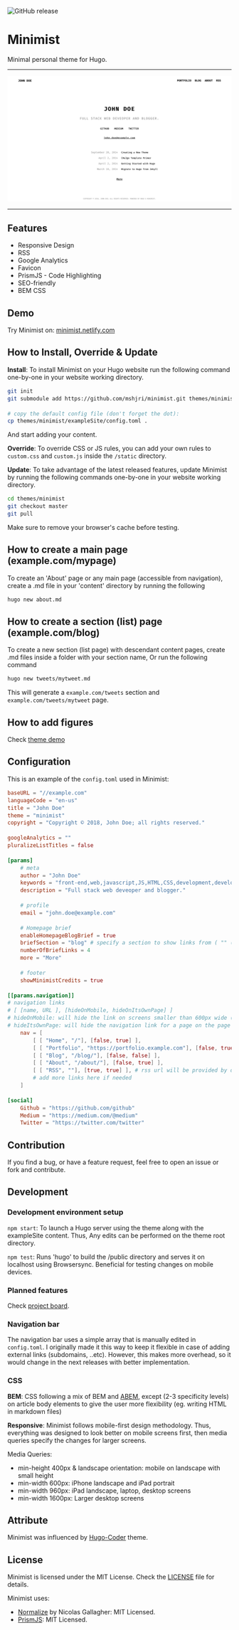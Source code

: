 
![GitHub release](https://img.shields.io/github/release/mshjri/minimist.svg?style=for-the-badge)
# Minimist
Minimal personal theme for Hugo. 

---
![Homepage screenshot](/images/minimist.png)

---

## Features
- Responsive Design
- RSS
- Google Analytics
- Favicon
- PrismJS - Code Highlighting
- SEO-friendly
- BEM CSS

## Demo
Try Minimist on:
[minimist.netlify.com](https://minimist.netlify.com)

## How to Install, Override & Update
**Install**: To install Minimist on your Hugo website run the following command one-by-one in your website working directory.
```bash
git init
git submodule add https://github.com/mshjri/minimist.git themes/minimist

# copy the default config file (don't forget the dot):
cp themes/minimist/exampleSite/config.toml .
```
And start adding your content.

**Override**: To override CSS or JS rules, you can add your own rules to `custom.css` and `custom.js` inside the `/static` directory.

**Update**: To take advantage of the latest released features, update Minimist by running the following commands one-by-one in your website working directory.
```bash
cd themes/minimist
git checkout master
git pull
```
Make sure to remove your browser's cache before testing.

## How to create a main page (example.com/mypage)
To create an 'About' page or any main page (accessible from navigation), create a .md file in your 'content' directory by running the following
```bash
hugo new about.md
```
## How to create a section (list) page (example.com/blog)
To create a new section (list page) with descendant content pages, create .md files inside a folder with your section name, Or run the following command
```bash
hugo new tweets/mytweet.md
```
This will generate a `example.com/tweets` section  and `example.com/tweets/mytweet` page.

## How to add figures
Check [theme demo](blog/creating-a-new-theme/)

## Configuration
This is an example of the `config.toml` used in Minimist:
```toml
baseURL = "//example.com"
languageCode = "en-us"
title = "John Doe"
theme = "minimist"
copyright = "Copyright © 2018, John Doe; all rights reserved."

googleAnalytics = ""
pluralizeListTitles = false

[params]
    # meta
    author = "John Doe"
    keywords = "front-end,web,javascript,JS,HTML,CSS,development,developer"
    description = "Full stack web deveoper and blogger."
    
    # profile
    email = "john.doe@example.com"

    # Homepage brief
    enableHomepageBlogBrief = true
    briefSection = "blog" # specify a section to show links from ( "" (blank), will list recent pages from all sections)
    numberOfBriefLinks = 4
    more = "More"
    
    # footer
    showMinimistCredits = true

[[params.navigation]]
# navigation links
# [ [name, URL ], [hideOnMobile, hideOnItsOwnPage] ]
# hideOnMobile: will hide the link on screens smaller than 600px wide (default: false)
# hideItsOwnPage: will hide the navigation link for a page on the page itself (ex: hide 'about' link on the about page) (default: true)
    nav = [
        [ [ "Home", "/"], [false, true] ],
        [ [ "Portfolio", "https://portfolio.example.com"], [false, true] ],
        [ [ "Blog", "/blog/"], [false, false] ],
        [ [ "About", "/about/"], [false, true] ],
        [ [ "RSS", ""], [true, true] ], # rss url will be provided by default, remove line to disable RSS.
        # add more links here if needed
    ]    

[social]
    Github = "https://github.com/github"
    Medium = "https://medium.com/@medium"
    Twitter = "https://twitter.com/twitter"
```

## Contribution
If you find a bug, or have a feature request, feel free to open an issue or fork and contribute.

## Development

### Development environment setup

`npm start`: To launch a Hugo server using the theme along with the exampleSite content. Thus, Any edits can be performed on the theme root directory.

`npm test`: Runs 'hugo' to build the /public directory and serves it on localhost using Browsersync. Beneficial for testing changes on mobile devices.


### Planned features
Check [project board](https://github.com/mshjri/minimist/projects/1).

###   Navigation bar
The navigation bar uses a simple array that is manually edited in `config.toml`. I originally made it this way to keep it flexible in case of adding external links (subdomains, ..etc). However, this makes more overhead, so it would change in the next releases with better implementation.

### CSS
**BEM**: CSS following a mix of BEM and [ABEM](https://css-tricks.com/abem-useful-adaptation-bem/), except (2-3 specificity levels) on article body elements to give the user more flexibility (eg. writing HTML in markdown files)

**Responsive**: Minimist follows mobile-first design methodology. Thus, everything was designed to look better on mobile screens first, then media queries specify the changes for larger screens.

Media Queries:
- min-height 400px & landscape orientation: mobile on landscape with small height 
- min-width 600px: iPhone landscape and iPad portrait
- min-width 960px: iPad landscape, laptop, desktop screens
- min-width 1600px: Larger desktop screens


## Attribute
Minimist was influenced by [Hugo-Coder](https://github.com/luizdepra/hugo-coder/) theme.

## License
Minimist is licensed under the MIT License. Check the [LICENSE](https://github.com/mshjri/minimist/blob/master/LICENSE) file for details.

Minimist uses:
- [Normalize](https://github.com/necolas/normalize.css/) by  Nicolas Gallagher: MIT Licensed.
- [PrismJS](https://prismjs.com): MIT Licensed.

